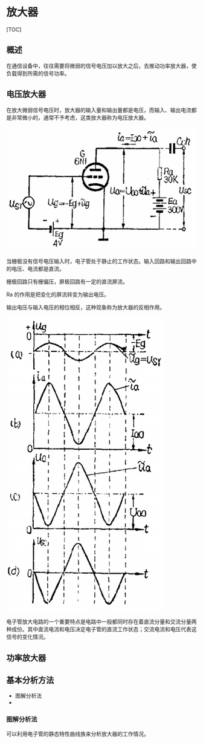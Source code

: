 # 放大器

[TOC]

## 概述

在通信设备中，往往需要将微弱的信号电压加以放大之后，去推动功率放大器，使负载得到所需的信号功率。

## 电压放大器

在放大微弱信号电压时，放大器的输入量和输出量都是电压，而输入、输出电流都是非常微小的，通常不予考虑，这类放大器称为电压放大器。

 ![](../../../Images/image-20230228123045806.png)

当栅极没有信号电压输入时，电子管处于静止的工作状态。输入回路和输出回路中的电压、电流都是直流。

栅极回路只有栅偏压，屏极回路有一定的直流屏流。

Ra 的作用是把变化的屏流转变为输出电压。

输出电压与输入电压的相位相反，这种现象称为放大器的反相作用。

 ![](../../../Images/image-20230302121848084.png)

电子管放大电路的一个重要特点是电路中一般都同时存在着直流分量和交流分量两种成份。其中直流电流和电压决定电子管的直流工作状态；交流电流和电压代表这信号的变化情况。

## 功率放大器

## 基本分析方法

* 图解分析法
* 

### 图解分析法

可以利用电子管的静态特性曲线族来分析放大器的工作情况。

